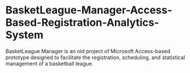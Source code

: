 # BasketLeague-Manager-Access-Based-Registration-Analytics-System
BasketLeague Manager is an old project of Microsoft Access-based prototype designed to facilitate the registration, scheduling, and statistical management of a basketball league.
